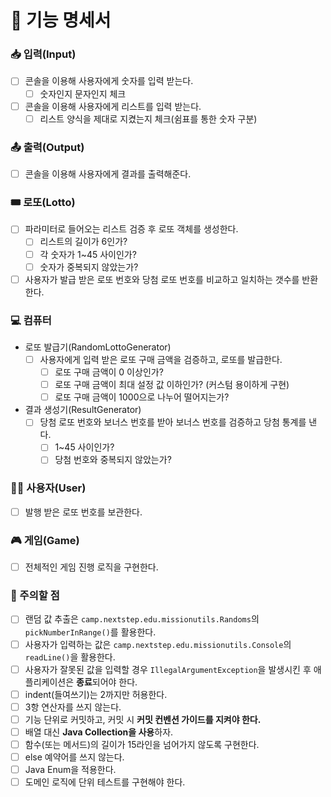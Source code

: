 # 📝 기능 명세서

### 📥 입력(Input)

- [ ] 콘솔을 이용해 사용자에게 숫자를 입력 받는다.
    - [ ] 숫자인지 문자인지 체크
- [ ] 콘솔을 이용해 사용자에게 리스트를 입력 받는다.
    - [ ] 리스트 양식을 제대로 지켰는지 체크(쉼표를 통한 숫자 구분)

### 📤 출력(Output)

- [ ] 콘솔을 이용해 사용자에게 결과를 출력해준다.

### 🎟 로또(Lotto)

- [ ] 파라미터로 들어오는 리스트 검증 후 로또 객체를 생성한다.
    - [ ] 리스트의 길이가 6인가?
    - [ ] 각 숫자가 1~45 사이인가?
    - [ ] 숫자가 중복되지 않았는가?
- [ ] 사용자가 발급 받은 로또 번호와 당첨 로또 번호를 비교하고 일치하는 갯수를 반환한다.

### 💻 컴퓨터

- 로또 발급기(RandomLottoGenerator)
    - [ ] 사용자에게 입력 받은 로또 구매 금액을 검증하고, 로또를 발급한다.
        - [ ] 로또 구매 금액이 0 이상인가?
        - [ ] 로또 구매 금액이 최대 설정 값 이하인가? (커스텀 용이하게 구현)
        - [ ] 로또 구매 금액이 1000으로 나누어 떨어지는가?
- 결과 생성기(ResultGenerator)
    - [ ] 당첨 로또 번호와 보너스 번호를 받아 보너스 번호를 검증하고 당첨 통계를 낸다.
        - [ ] 1~45 사이인가?
        - [ ] 당첨 번호와 중복되지 않았는가?

### 👨‍💼 사용자(User)

- [ ] 발행 받은 로또 번호를 보관한다.

### 🎮 게임(Game)

- [ ] 전체적인 게임 진행 로직을 구현한다.

### 🚨 주의할 점

- [ ] 랜덤 값 추출은 ```camp.nextstep.edu.missionutils.Randoms```의 ```pickNumberInRange()```를 활용한다.
- [ ] 사용자가 입력하는 값은 ```camp.nextstep.edu.missionutils.Console```의 ```readLine()```을 활용한다.
- [ ] 사용자가 잘못된 값을 입력할 경우 ```IllegalArgumentException```을 발생시킨 후 애플리케이션은 **종료**되어야 한다.
- [ ] indent(들여쓰기)는 2까지만 허용한다.
- [ ] 3항 연산자를 쓰지 않는다.
- [ ] 기능 단위로 커밋하고, 커밋 시 **커밋 컨벤션 가이드를 지켜야 한다.**
- [ ] 배열 대신 **Java Collection을 사용**하자.
- [ ] 함수(또는 메서드)의 길이가 15라인을 넘어가지 않도록 구현한다.
- [ ] else 예약어를 쓰지 않는다.
- [ ] Java Enum을 적용한다.
- [ ] 도메인 로직에 단위 테스트를 구현해야 한다.
